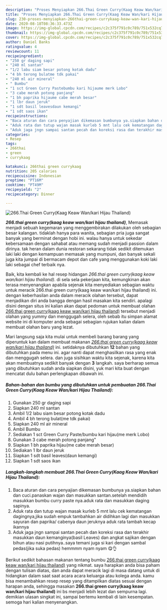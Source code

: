 ```yaml
---
description: "Proses Menyiapkan 266.Thai Green Curry(Kaag Keaw Wan/kari Hijau Thailand), Enak"
title: "Proses Menyiapkan 266.Thai Green Curry(Kaag Keaw Wan/kari Hijau Thailand), Enak"
slug: 230-proses-menyiapkan-266thai-green-currykaag-keaw-wan-kari-hijau-thailand-enak
date: 2020-08-18T08:36:33.473Z
image: https://img-global.cpcdn.com/recipes/c2c375f791c0c789/751x532cq70/266thai-green-currykaag-keaw-wankari-hijau-thailand-foto-resep-utama.jpg
thumbnail: https://img-global.cpcdn.com/recipes/c2c375f791c0c789/751x532cq70/266thai-green-currykaag-keaw-wankari-hijau-thailand-foto-resep-utama.jpg
cover: https://img-global.cpcdn.com/recipes/c2c375f791c0c789/751x532cq70/266thai-green-currykaag-keaw-wankari-hijau-thailand-foto-resep-utama.jpg
author: Daniel Banks
ratingvalue: 4
reviewcount: 11
recipeingredient:
- "250 gr daging sapi"
- "240 ml santan"
- "1/2 labu siam besar potong kotak dadu"
- "4 bh terong bulatme tdk pakai"
- "240 ml air mineral"
- " Bumbu"
- "1 sct Green Curry Pastebumbu kari hijaume merk Lobo"
- "3 cabe merah potong panjang"
- "1 bh paprika hijaume cabe merah besar"
- "1 lbr daun jeruk"
- "1 sdt basil leavesdaun kemangi"
- "1 sdt saos ikan"
recipeinstructions:
- "Baca aturan dan cara penyajian dikemasan bumbunya ya.siapkan bahan dan cuci.panaskan wajan dan masukkan santan.setelah mendidih masukkan bumbu curry paste nya.aduk rata dan masukkan daging sapinya."
- "Aduk rata dan tutup wajan masak kurleb 5 mnt lalu cek kematangan dagingnya,jika sudah empuk tambahkan air didihkan lagi dan masukkan sayuran dan paprika/ cabenya daun jeruknya aduk rata tambah kecap ikannya"
- "Aduk jaga jngn sampai santan pecah dan koreksi rasa dan terakhir masukkan daun kemanginya(basil Leaves) dan angkat sajikan dengan bihun atau nasi putihnya..saya temani juga si kari dengan sambal pedas(jika suka pedas) hemmmm nyam nyam 😋👌"
categories:
- Resep
tags:
- 266thai
- green
- currykaag

katakunci: 266thai green currykaag 
nutrition: 205 calories
recipecuisine: Indonesian
preptime: "PT16M"
cooktime: "PT49M"
recipeyield: "2"
recipecategory: Dinner

---
```



![266.Thai Green Curry(Kaag Keaw Wan/kari Hijau Thailand)](https://img-global.cpcdn.com/recipes/c2c375f791c0c789/751x532cq70/266thai-green-currykaag-keaw-wankari-hijau-thailand-foto-resep-utama.jpg)

<b><i>266.thai green curry(kaag keaw wan/kari hijau thailand)</i></b>, Memasak menjadi sebuah kegemaran yang menggembirakan dilakukan oleh sebagian besar kalangan. tidaklah hanya para wanita, sebagian pria juga sangat banyak yang berminat dengan hobi ini. walau hanya untuk sekedar kebersamaan dengan sahabat atau memang sudah menjadi passion dalam dirinya. tak heran dalam dunia restoran sekarang tidak sedikit ditemukan laki laki dengan kemampuan memasak yang mumpuni, dan banyak sekali juga kita jumpai di bermacam depot dan cafe yang menggunakan koki laki laki sebagai chef terbaik nya.



Baik, kita kembali ke hal resep hidangan <i>266.thai green curry(kaag keaw wan/kari hijau thailand)</i>. di sela sela pekerjaan kita, kemungkinan akan terasa menyenangkan apabila sejenak kita menyediakan sebagian waktu untuk meracik 266.thai green curry(kaag keaw wan/kari hijau thailand) ini. dengan keberhasilan anda dalam meracik olahan tersebut, dapat menjadikan diri anda bangga dengan hasil masakan kita sendiri. apalagi disini dengan situs ini kalian akan dapat pedoman untuk membuat olahan <u>266.thai green curry(kaag keaw wan/kari hijau thailand)</u> tersebut menjadi olahan yang yummy dan menggugah selera, oleh sebab itu simpan alamat website ini di komputer anda sebagai sebagian rujukan kalian dalam membuat olahan baru yang lezat.


Mari langsung saja kita mulai untuk membeli barang barang yang diperuntuk kan dalam membuat makanan <u><i>266.thai green curry(kaag keaw wan/kari hijau thailand)</i></u> ini. setidaknya dibutuhkan <b>12</b> bahan yang dibutuhkan pada menu ini. agar nanti dapat menghasilkan rasa yang enak dan menggugah selera. dan juga sisihkan waktu kita sejenak, karena kita akan membuatnya sedikit banyak dengan <b>3</b> langkah. saya berharap semua yang dibutuhkan sudah anda siapkan disini, yuk mari kita buat dengan mencatat dulu bahan perlengkapan dibawah ini.

<!--inarticleads1-->

##### Bahan-bahan dan bumbu yang dibutuhkan untuk pembuatan 266.Thai Green Curry(Kaag Keaw Wan/kari Hijau Thailand):

1. Gunakan 250 gr daging sapi
1. Siapkan 240 ml santan
1. Ambil 1/2 labu siam besar potong kotak dadu
1. Ambil 4 bh terong bulat(me tdk pakai)
1. Siapkan 240 ml air mineral
1. Ambil  Bumbu
1. Sediakan 1 sct Green Curry Paste/bumbu kari hijau(me merk Lobo)
1. Gunakan 3 cabe merah potong panjang&#34;
1. Siapkan 1 bh paprika hijau(me cabe merah besar)
1. Sediakan 1 lbr daun jeruk
1. Siapkan 1 sdt basil leaves(daun kemangi)
1. Siapkan 1 sdt saos ikan




<!--inarticleads2-->

##### Langkah-langkah membuat 266.Thai Green Curry(Kaag Keaw Wan/kari Hijau Thailand):

1. Baca aturan dan cara penyajian dikemasan bumbunya ya.siapkan bahan dan cuci.panaskan wajan dan masukkan santan.setelah mendidih masukkan bumbu curry paste nya.aduk rata dan masukkan daging sapinya.
1. Aduk rata dan tutup wajan masak kurleb 5 mnt lalu cek kematangan dagingnya,jika sudah empuk tambahkan air didihkan lagi dan masukkan sayuran dan paprika/ cabenya daun jeruknya aduk rata tambah kecap ikannya
1. Aduk jaga jngn sampai santan pecah dan koreksi rasa dan terakhir masukkan daun kemanginya(basil Leaves) dan angkat sajikan dengan bihun atau nasi putihnya..saya temani juga si kari dengan sambal pedas(jika suka pedas) hemmmm nyam nyam 😋👌




Berikut sedikit bahasan makanan tentang bumbu <u>266.thai green curry(kaag keaw wan/kari hijau thailand)</u> yang nikmat. saya harapkan anda bisa paham dengan tulisan diatas, dan anda dapat meracik lagi di masa datang untuk di hidangkan dalam saat saat acara acara keluarga atau kolega anda. kamu bisa menambahkan resep resep yang ditampilkan diatas sesuai dengan harapan anda, sehingga masakan <b>266.thai green curry(kaag keaw wan/kari hijau thailand)</b> ini bs menjadi lebih lezat dan sempurna lagi. demikian ulasan singkat ini, sampai bertemu kembali di lain kesempatan. semoga hari kalian menyenangkan.
